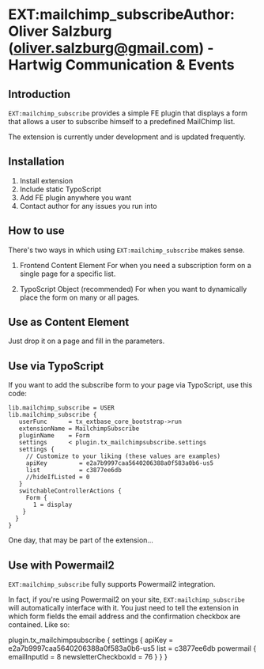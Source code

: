 # EXT:mailchimp_subscribeAuthor: Oliver Salzburg (oliver.salzburg@gmail.com) - Hartwig Communication & Events

## Introduction
`EXT:mailchimp_subscribe` provides a simple FE plugin that displays a form that allows a user to subscribe himself to a predefined MailChimp list.

The extension is currently under development and is updated frequently.

## Installation
1. Install extension
2. Include static TypoScript
3. Add FE plugin anywhere you want
4. Contact author for any issues you run into

## How to use
There's two ways in which using `EXT:mailchimp_subscribe` makes sense.
1. Frontend Content Element
   For when you need a subscription form on a single page for a specific list.

2. TypoScript Object (recommended)
   For when you want to dynamically place the form on many or all pages.

## Use as Content Element
Just drop it on a page and fill in the parameters.

## Use via TypoScript
If you want to add the subscribe form to your page via TypoScript, use this code:

    lib.mailchimp_subscribe = USER
    lib.mailchimp_subscribe {
       userFunc      = tx_extbase_core_bootstrap->run
       extensionName = MailchimpSubscribe
       pluginName    = Form
       settings      < plugin.tx_mailchimpsubscribe.settings
       settings {
         // Customize to your liking (these values are examples)
         apiKey         = e2a7b9997caa5640206388a0f583a0b6-us5
         list           = c3877ee6db
         //hideIfListed = 0
       }
       switchableControllerActions {
         Form {
           1 = display
        }
      }
    }

One day, that may be part of the extension...

## Use with Powermail2
`EXT:mailchimp_subscribe` fully supports Powermail2 integration.

In fact, if you're using Powermail2 on your site, `EXT:mailchimp_subscribe` will automatically interface with it.
You just need to tell the extension in which form fields the email address and the confirmation checkbox are contained. Like so:

  plugin.tx_mailchimpsubscribe {
    settings {
      apiKey = e2a7b9997caa5640206388a0f583a0b6-us5
      list   = c3877ee6db
      powermail {
        emailInputId         = 8
        newsletterCheckboxId = 76
      }
    }
  }
